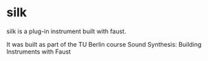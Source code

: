 # silk
silk is a plug-in instrument built with faust.

It was built as part of the TU Berlin course Sound Synthesis: Building Instruments with Faust

